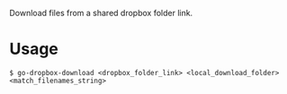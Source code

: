 Download files from a shared dropbox folder link.

# Usage

```
$ go-dropbox-download <dropbox_folder_link> <local_download_folder> <match_filenames_string>
```
